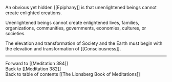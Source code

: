 An obvious yet hidden [[Epiphany]] is that unenlightened beings cannot create enlighted creations. 

Unenlightened beings cannot create enlightened lives, families, organizations, communities, governments, economies, cultures, or societies. 

The elevation and transformation of Society and the Earth must begin with the elevation and transformation of [[Consciousness]]. 

___

Forward to [[Meditation 384]]  
Back to [[Meditation 382]]  
Back to table of contents [[The Lionsberg Book of Meditations]]  